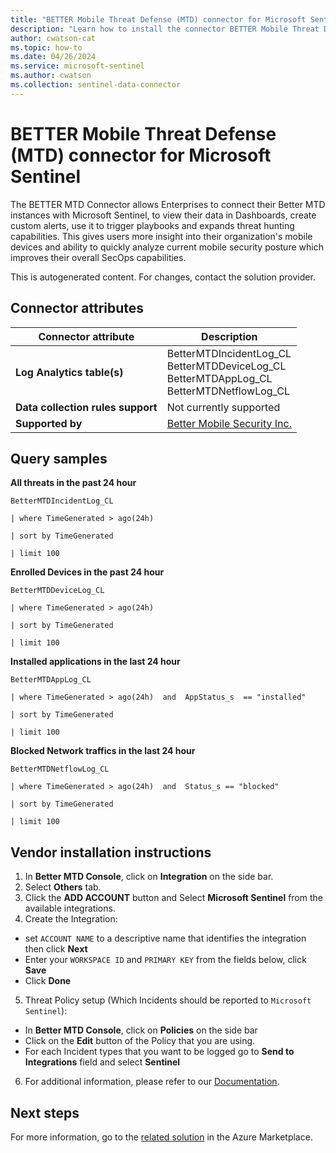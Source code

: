 ```yaml
---
title: "BETTER Mobile Threat Defense (MTD) connector for Microsoft Sentinel"
description: "Learn how to install the connector BETTER Mobile Threat Defense (MTD) to connect your data source to Microsoft Sentinel."
author: cwatson-cat
ms.topic: how-to
ms.date: 04/26/2024
ms.service: microsoft-sentinel
ms.author: cwatson
ms.collection: sentinel-data-connector
---
```


# BETTER Mobile Threat Defense (MTD) connector for Microsoft Sentinel

The BETTER MTD Connector allows Enterprises to connect their Better MTD instances with Microsoft Sentinel, to view their data in Dashboards, create custom alerts, use it to trigger playbooks and expands threat hunting capabilities. This gives users more insight into their organization's mobile devices and ability to quickly analyze current mobile security posture which improves their overall SecOps capabilities.

This is autogenerated content. For changes, contact the solution provider.

## Connector attributes

| Connector attribute | Description |
| --- | --- |
| **Log Analytics table(s)** | BetterMTDIncidentLog_CL<br/> BetterMTDDeviceLog_CL<br/> BetterMTDAppLog_CL<br/> BetterMTDNetflowLog_CL<br/> |
| **Data collection rules support** | Not currently supported |
| **Supported by** | [Better Mobile Security Inc.](https://www.better.mobi/about#contact-us) |

## Query samples

**All threats in the past 24 hour**

   ```kusto
BetterMTDIncidentLog_CL
            
   | where TimeGenerated > ago(24h)
            
   | sort by TimeGenerated
            
   | limit 100
   ```

**Enrolled Devices in the past 24 hour**

   ```kusto
BetterMTDDeviceLog_CL
            
   | where TimeGenerated > ago(24h)
            
   | sort by TimeGenerated
            
   | limit 100
   ```

**Installed applications in the last 24 hour**

   ```kusto
BetterMTDAppLog_CL
            
   | where TimeGenerated > ago(24h)  and  AppStatus_s  == "installed" 
            
   | sort by TimeGenerated            

   | limit 100
   ```

**Blocked Network traffics in the last 24 hour**

   ```kusto
BetterMTDNetflowLog_CL
            
   | where TimeGenerated > ago(24h)  and  Status_s == "blocked"
            
   | sort by TimeGenerated
            
   | limit 100
   ```



## Vendor installation instructions


1. In **Better MTD Console**, click on **Integration** on the side bar.
2. Select  **Others** tab.
3. Click the **ADD ACCOUNT** button and Select **Microsoft Sentinel** from the available integrations.
4. Create the Integration:
  - set `ACCOUNT NAME` to a descriptive name that identifies the integration then click **Next**
  - Enter your `WORKSPACE ID` and `PRIMARY KEY` from the fields below, click **Save**
  - Click **Done**
5.  Threat Policy setup (Which Incidents should be reported to `Microsoft Sentinel`):
  - In **Better MTD Console**, click on **Policies** on the side bar
  - Click on the **Edit** button of the Policy that you are using.
  - For each Incident types that you want to be logged go to **Send to Integrations** field and select **Sentinel**
6. For additional information, please refer to our [Documentation](https://mtd-docs.bmobi.net/integrations/how-to-setup-azure-sentinel-integration#mtd-integration-configuration).





## Next steps

For more information, go to the [related solution](https://azuremarketplace.microsoft.com/en-us/marketplace/apps/bettermobilesecurityinc.better_mtd_mss?tab=Overview) in the Azure Marketplace.

